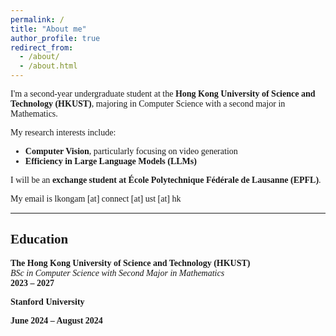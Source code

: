 ```yaml
---
permalink: /
title: "About me"
author_profile: true
redirect_from: 
  - /about/
  - /about.html
---
```



<style>
body {
  font-family: "Times New Roman", Times, serif;
}
</style>

I'm a second-year undergraduate student at the **Hong Kong University of Science and Technology (HKUST)**, majoring in Computer Science with a second major in Mathematics.

My research interests include:

- **Computer Vision**, particularly focusing on video generation  
- **Efficiency in Large Language Models (LLMs)**

I will be an **exchange student at École Polytechnique Fédérale de Lausanne (EPFL)**.

My email is lkongam [at] connect [at] ust [at] hk

---

## Education

**The Hong Kong University of Science and Technology (HKUST)**  
_BSc in Computer Science with Second Major in Mathematics_  
**2023 – 2027**

**Stanford University** 

**June 2024 – August 2024**
